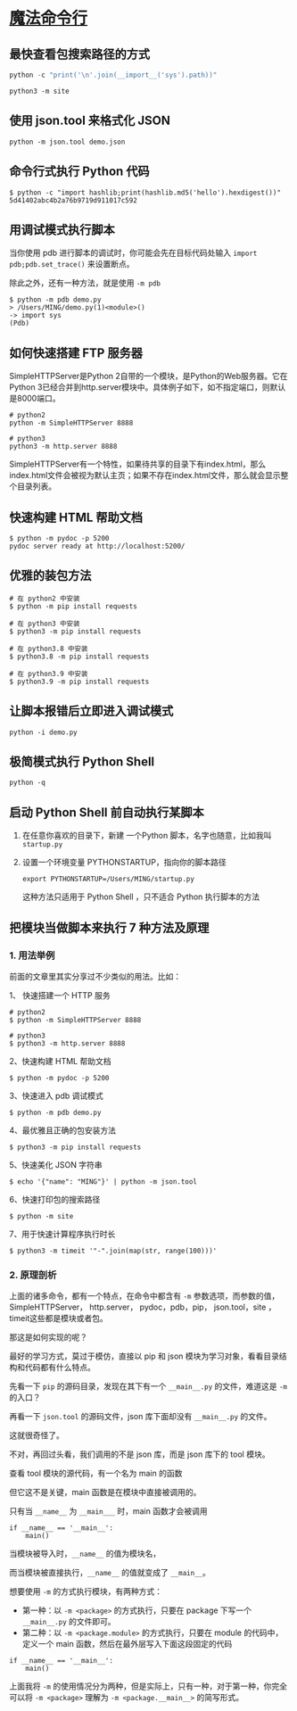# [魔法命令行](http://magic.iswbm.com/zh/latest/c02/c02_12.html)

## 最快查看包搜索路径的方式

```python
python -c "print('\n'.join(__import__('sys').path))"
```

```
python3 -m site
```

## 使用 json.tool 来格式化 JSON

```
python -m json.tool demo.json
```

## 命令行式执行 Python 代码

```
$ python -c "import hashlib;print(hashlib.md5('hello').hexdigest())"
5d41402abc4b2a76b9719d911017c592
```

## 用调试模式执行脚本

当你使用 pdb 进行脚本的调试时，你可能会先在目标代码处输入 `import pdb;pdb.set_trace()` 来设置断点。

除此之外，还有一种方法，就是使用 `-m pdb`

```
$ python -m pdb demo.py
> /Users/MING/demo.py(1)<module>()
-> import sys
(Pdb)
```

## 如何快速搭建 FTP 服务器

SimpleHTTPServer是Python 2自带的一个模块，是Python的Web服务器。它在Python 3已经合并到http.server模块中。具体例子如下，如不指定端口，则默认是8000端口。

```
# python2
python -m SimpleHTTPServer 8888

# python3
python3 -m http.server 8888
```

SimpleHTTPServer有一个特性，如果待共享的目录下有index.html，那么index.html文件会被视为默认主页；如果不存在index.html文件，那么就会显示整个目录列表。

## 快速构建 HTML 帮助文档

```
$ python -m pydoc -p 5200
pydoc server ready at http://localhost:5200/
```

## 优雅的装包方法

```
# 在 python2 中安装
$ python -m pip install requests

# 在 python3 中安装
$ python3 -m pip install requests

# 在 python3.8 中安装
$ python3.8 -m pip install requests

# 在 python3.9 中安装
$ python3.9 -m pip install requests
```

## 让脚本报错后立即进入调试模式

```
python -i demo.py
```

## 极简模式执行 Python Shell

```
python -q
```

## 启动 Python Shell 前自动执行某脚本

1. 在任意你喜欢的目录下，新建 一个Python 脚本，名字也随意，比如我叫 `startup.py`

2. 设置一个环境变量 PYTHONSTARTUP，指向你的脚本路径

   ```
   export PYTHONSTARTUP=/Users/MING/startup.py
   ```

   这种方法只适用于 Python Shell ，只不适合 Python 执行脚本的方法

##  把模块当做脚本来执行 7 种方法及原理

### 1. 用法举例

前面的文章里其实分享过不少类似的用法。比如：

1、 快速搭建一个 HTTP 服务

```
# python2
$ python -m SimpleHTTPServer 8888

# python3
$ python3 -m http.server 8888
```

2、快速构建 HTML 帮助文档

```
$ python -m pydoc -p 5200
```

3、快速进入 pdb 调试模式

```
$ python -m pdb demo.py
```

4、最优雅且正确的包安装方法

```
$ python3 -m pip install requests
```

5、快速美化 JSON 字符串

```
$ echo '{"name": "MING"}' | python -m json.tool
```

6、快速打印包的搜索路径

```
$ python -m site
```

7、用于快速计算程序执行时长

```
$ python3 -m timeit '"-".join(map(str, range(100)))'
```

### 2. 原理剖析

上面的诸多命令，都有一个特点，在命令中都含有 `-m` 参数选项，而参数的值，SimpleHTTPServer， http.server， pydoc，pdb，pip， json.tool，site ，timeit这些都是模块或者包。

那这是如何实现的呢？

最好的学习方式，莫过于模仿，直接以 pip 和 json 模块为学习对象，看看目录结构和代码都有什么特点。

先看一下 `pip` 的源码目录，发现在其下有一个 `__main__.py` 的文件，难道这是 `-m` 的入口？

再看一下 `json.tool` 的源码文件，json 库下面却没有 `__main__.py` 的文件。

这就很奇怪了。

不对，再回过头看，我们调用的不是 json 库，而是 json 库下的 tool 模块。

查看 tool 模块的源代码，有一个名为 main 的函数

但它这不是关键，main 函数是在模块中直接被调用的。

只有当 `__name__` 为 `__main___` 时，main 函数才会被调用

```
if __name__ == '__main__':
    main()
```

当模块被导入时，`__name__` 的值为模块名，

而当模块被直接执行，`__name__` 的值就变成了 `__main__`。

想要使用 `-m` 的方式执行模块，有两种方式：

- 第一种：以 `-m <package>` 的方式执行，只要在 package 下写一个 `__main__.py` 的文件即可。
- 第二种：以 `-m <package.module>` 的方式执行，只要在 module 的代码中，定义一个 main 函数，然后在最外层写入下面这段固定的代码

```
if __name__ == '__main__':
    main()
```

上面我将 `-m` 的使用情况分为两种，但是实际上，只有一种，对于第一种，你完全可以将 `-m <package>` 理解为 `-m <package.__main__>` 的简写形式。

